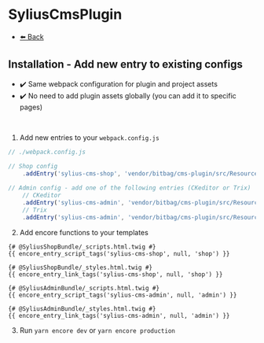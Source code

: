 # SyliusCmsPlugin

- [⬅️ Back](./installation.md)

## Installation - Add new entry to existing configs

- ✔️ Same webpack configuration for plugin and project assets
- ✔️ No need to add plugin assets globally (you can add it to specific pages)

<br>

1. Add new entries to your `webpack.config.js`
```js
// ./webpack.config.js

// Shop config
    .addEntry('sylius-cms-shop', 'vendor/bitbag/cms-plugin/src/Resources/assets/shop/entry.js')
    
// Admin config - add one of the following entries (CKeditor or Trix)
    // CKeditor
    .addEntry('sylius-cms-admin', 'vendor/bitbag/cms-plugin/src/Resources/assets/admin/entry.js')
    // Trix
    .addEntry('sylius-cms-admin', 'vendor/bitbag/cms-plugin/src/Resources/assets/admin/trix-entry.js')
```

2. Add encore functions to your templates

```twig
{# @SyliusShopBundle/_scripts.html.twig #}
{{ encore_entry_script_tags('sylius-cms-shop', null, 'shop') }}

{# @SyliusShopBundle/_styles.html.twig #}
{{ encore_entry_link_tags('sylius-cms-shop', null, 'shop') }}

{# @SyliusAdminBundle/_scripts.html.twig #}
{{ encore_entry_script_tags('sylius-cms-admin', null, 'admin') }}

{# @SyliusAdminBundle/_styles.html.twig #}
{{ encore_entry_link_tags('sylius-cms-admin', null, 'admin') }}
```

3. Run `yarn encore dev` or `yarn encore production`

